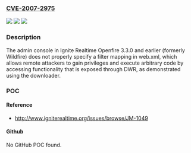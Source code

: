 ### [CVE-2007-2975](https://cve.mitre.org/cgi-bin/cvename.cgi?name=CVE-2007-2975)
![](https://img.shields.io/static/v1?label=Product&message=n%2Fa&color=blue)
![](https://img.shields.io/static/v1?label=Version&message=n%2Fa&color=blue)
![](https://img.shields.io/static/v1?label=Vulnerability&message=n%2Fa&color=brighgreen)

### Description

The admin console in Ignite Realtime Openfire 3.3.0 and earlier (formerly Wildfire) does not properly specify a filter mapping in web.xml, which allows remote attackers to gain privileges and execute arbitrary code by accessing functionality that is exposed through DWR, as demonstrated using the downloader.

### POC

#### Reference
- http://www.igniterealtime.org/issues/browse/JM-1049

#### Github
No GitHub POC found.

